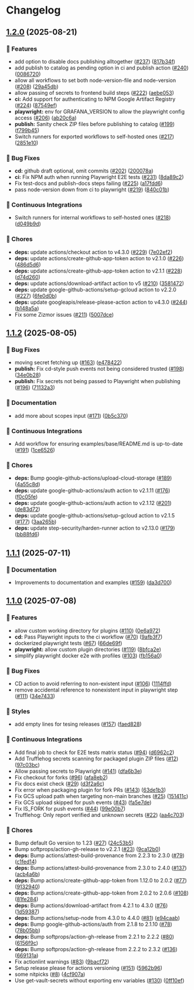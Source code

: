 # Changelog

## [1.2.0](https://github.com/grafana/plugin-ci-workflows/compare/ci-cd-workflows/v1.1.2...ci-cd-workflows/v1.2.0) (2025-08-21)


### 🎉 Features

* add option to disable docs publishing alltogether ([#237](https://github.com/grafana/plugin-ci-workflows/issues/237)) ([817b34f](https://github.com/grafana/plugin-ci-workflows/commit/817b34fe61d0f1be7bf6e76804d6e9b98108b0e3))
* add publish to catalog as pending option in ci and publish action ([#240](https://github.com/grafana/plugin-ci-workflows/issues/240)) ([0086720](https://github.com/grafana/plugin-ci-workflows/commit/00867201b23dd72abcc90b4746af139c90e0cebd))
* allow all workflows to set both node-version-file and node-version ([#208](https://github.com/grafana/plugin-ci-workflows/issues/208)) ([29a45db](https://github.com/grafana/plugin-ci-workflows/commit/29a45dbcdf7fded1f92f5c07495684595db2ac4d))
* allow passing of secrets to frontend build steps ([#222](https://github.com/grafana/plugin-ci-workflows/issues/222)) ([aebe053](https://github.com/grafana/plugin-ci-workflows/commit/aebe053353b0e1382be7538ab6e02236861358ac))
* **ci:** Add support for authenticating to NPM Google Artifact Registry ([#224](https://github.com/grafana/plugin-ci-workflows/issues/224)) ([87549ef](https://github.com/grafana/plugin-ci-workflows/commit/87549ef5afcb00132116658770a47b9229acdba1))
* **playwright:** env for GRAFANA_VERSION to allow the playwright config access ([#206](https://github.com/grafana/plugin-ci-workflows/issues/206)) ([ab20c6a](https://github.com/grafana/plugin-ci-workflows/commit/ab20c6a21e6da6722952759a57d1aa4057a2e118))
* **publish:** Sanity check ZIP files before publishing to catalog ([#199](https://github.com/grafana/plugin-ci-workflows/issues/199)) ([f799b45](https://github.com/grafana/plugin-ci-workflows/commit/f799b45c37748ac4c1426a79256d0c40c9c07648))
* Switch runners for exported workflows to self-hosted ones ([#217](https://github.com/grafana/plugin-ci-workflows/issues/217)) ([2851e10](https://github.com/grafana/plugin-ci-workflows/commit/2851e1098cbdac81eeaf8664d774be08bb84459a))


### 🐛 Bug Fixes

* **cd:** github draft optional, omit commits ([#202](https://github.com/grafana/plugin-ci-workflows/issues/202)) ([200078a](https://github.com/grafana/plugin-ci-workflows/commit/200078afee7387a1bb615a0961fb530297ac6451))
* **ci:** Fix NPM auth when running Playwright E2E tests ([#231](https://github.com/grafana/plugin-ci-workflows/issues/231)) ([8da89c2](https://github.com/grafana/plugin-ci-workflows/commit/8da89c22b1e96fe930b9b23be909d4e75bc341a9))
* Fix test-docs and publish-docs steps failing ([#225](https://github.com/grafana/plugin-ci-workflows/issues/225)) ([a17fdd6](https://github.com/grafana/plugin-ci-workflows/commit/a17fdd6e0e71870b665f94ca4132e06a64417aff))
* pass node-version down from ci to playwright ([#219](https://github.com/grafana/plugin-ci-workflows/issues/219)) ([840c01b](https://github.com/grafana/plugin-ci-workflows/commit/840c01bf99d7d9135c327e528abe1673072d90f5))


### 🤖 Continuous Integrations

* Switch runners for internal workflows to self-hosted ones ([#218](https://github.com/grafana/plugin-ci-workflows/issues/218)) ([d049b9d](https://github.com/grafana/plugin-ci-workflows/commit/d049b9d62f92cea820ff6b5a9c9a7b8db0bc908e))


### 🔧 Chores

* **deps:** update actions/checkout action to v4.3.0 ([#229](https://github.com/grafana/plugin-ci-workflows/issues/229)) ([7e02ef2](https://github.com/grafana/plugin-ci-workflows/commit/7e02ef237cad8a878b019502c854c0087f917c71))
* **deps:** update actions/create-github-app-token action to v2.1.0 ([#226](https://github.com/grafana/plugin-ci-workflows/issues/226)) ([486d5d6](https://github.com/grafana/plugin-ci-workflows/commit/486d5d665b8ca641b397fa2db72d4069f53d7b74))
* **deps:** update actions/create-github-app-token action to v2.1.1 ([#228](https://github.com/grafana/plugin-ci-workflows/issues/228)) ([d74d260](https://github.com/grafana/plugin-ci-workflows/commit/d74d260b1cac3551354981a6991e402fce04717f))
* **deps:** update actions/download-artifact action to v5 ([#210](https://github.com/grafana/plugin-ci-workflows/issues/210)) ([3581472](https://github.com/grafana/plugin-ci-workflows/commit/358147235f8c7770ce7ad64fdf878f0b12a8a181))
* **deps:** update google-github-actions/setup-gcloud action to v2.2.0 ([#227](https://github.com/grafana/plugin-ci-workflows/issues/227)) ([6fe0d0b](https://github.com/grafana/plugin-ci-workflows/commit/6fe0d0b17e6ec4cf9ea7d64b95f2e44fd057d561))
* **deps:** update googleapis/release-please-action action to v4.3.0 ([#244](https://github.com/grafana/plugin-ci-workflows/issues/244)) ([b148a5a](https://github.com/grafana/plugin-ci-workflows/commit/b148a5a472e0d821598970265c8f19dbc9706939))
* Fix some Zizmor issues ([#211](https://github.com/grafana/plugin-ci-workflows/issues/211)) ([5007dce](https://github.com/grafana/plugin-ci-workflows/commit/5007dce7256b91109fad412e29cd9bdca1078e9b))

## [1.1.2](https://github.com/grafana/plugin-ci-workflows/compare/ci-cd-workflows/v1.1.1...ci-cd-workflows/v1.1.2) (2025-08-05)


### 🐛 Bug Fixes

* moving secret fetching up ([#163](https://github.com/grafana/plugin-ci-workflows/issues/163)) ([e478422](https://github.com/grafana/plugin-ci-workflows/commit/e478422847f9e1c0df5535b79f5182c58e68efca))
* **publish:** Fix cd-style push events not being considered trusted ([#198](https://github.com/grafana/plugin-ci-workflows/issues/198)) ([34e0b28](https://github.com/grafana/plugin-ci-workflows/commit/34e0b281238a74d4dd7eb8886ea1c331db616ee4))
* **publish:** Fix secrets not being passed to Playwright when publishing ([#196](https://github.com/grafana/plugin-ci-workflows/issues/196)) ([71132a3](https://github.com/grafana/plugin-ci-workflows/commit/71132a38602f14d6f3cf50c26bc34071679bdf3b))


### 📝 Documentation

* add more about scopes input ([#171](https://github.com/grafana/plugin-ci-workflows/issues/171)) ([0b5c370](https://github.com/grafana/plugin-ci-workflows/commit/0b5c37064531d725ec257153a27de03107352201))


### 🤖 Continuous Integrations

* Add workflow for ensuring examples/base/README.md is up-to-date ([#191](https://github.com/grafana/plugin-ci-workflows/issues/191)) ([1ce6526](https://github.com/grafana/plugin-ci-workflows/commit/1ce652685b2b04de2b516f4e438d6fcaaf8b1bc8))


### 🔧 Chores

* **deps:** Bump google-github-actions/upload-cloud-storage ([#189](https://github.com/grafana/plugin-ci-workflows/issues/189)) ([4a55c8d](https://github.com/grafana/plugin-ci-workflows/commit/4a55c8d55981e2ab965acedfabd2df260c74dea9))
* **deps:** update google-github-actions/auth action to v2.1.11 ([#176](https://github.com/grafana/plugin-ci-workflows/issues/176)) ([f0c05fe](https://github.com/grafana/plugin-ci-workflows/commit/f0c05fe0b70002c6831a98f1f1ac9770952d74aa))
* **deps:** update google-github-actions/auth action to v2.1.12 ([#201](https://github.com/grafana/plugin-ci-workflows/issues/201)) ([de83d72](https://github.com/grafana/plugin-ci-workflows/commit/de83d728fef7e0b569b36f179d54147f2b29c30c))
* **deps:** update google-github-actions/setup-gcloud action to v2.1.5 ([#177](https://github.com/grafana/plugin-ci-workflows/issues/177)) ([3aa265b](https://github.com/grafana/plugin-ci-workflows/commit/3aa265b3fb17ec192b912b8cd4f50f2510d6ece2))
* **deps:** update step-security/harden-runner action to v2.13.0 ([#179](https://github.com/grafana/plugin-ci-workflows/issues/179)) ([bb88fd6](https://github.com/grafana/plugin-ci-workflows/commit/bb88fd6043e0170b79f1cbb629d9cf48442384a6))

## [1.1.1](https://github.com/grafana/plugin-ci-workflows/compare/ci-cd-workflows/v1.1.0...ci-cd-workflows/v1.1.1) (2025-07-11)


### 📝 Documentation

* Improvements to documentation and examples ([#159](https://github.com/grafana/plugin-ci-workflows/issues/159)) ([da3d700](https://github.com/grafana/plugin-ci-workflows/commit/da3d700ad152a55b04526cfefed731e858fcaa56))

## [1.1.0](https://github.com/grafana/plugin-ci-workflows/compare/ci-cd-workflows/v1.0.0...ci-cd-workflows/v1.1.0) (2025-07-08)


### 🎉 Features

* allow custom working directory for plugins ([#110](https://github.com/grafana/plugin-ci-workflows/issues/110)) ([0e6a972](https://github.com/grafana/plugin-ci-workflows/commit/0e6a972a3dde0c1a7a50deabaa3e4fa29f353aa1))
* **cd:** Pass Playwright inputs to the ci workflow ([#70](https://github.com/grafana/plugin-ci-workflows/issues/70)) ([9afb3f7](https://github.com/grafana/plugin-ci-workflows/commit/9afb3f7acb0b343a6012d25465628b116395afaf))
* dockerized playwright tests ([#67](https://github.com/grafana/plugin-ci-workflows/issues/67)) ([66de69f](https://github.com/grafana/plugin-ci-workflows/commit/66de69feb58f1396501be4a1459f5a93de35174b))
* **playwright:** allow custom plugin directories ([#119](https://github.com/grafana/plugin-ci-workflows/issues/119)) ([8bfca2e](https://github.com/grafana/plugin-ci-workflows/commit/8bfca2e92d8969217b8ddd68d99f5ab728496843))
* simplify playwright docker e2e with profiles ([#103](https://github.com/grafana/plugin-ci-workflows/issues/103)) ([fb156a0](https://github.com/grafana/plugin-ci-workflows/commit/fb156a03982a2a5c31ac7c74e873a25675ce6e34))


### 🐛 Bug Fixes

* CD action to avoid referring to non-existent input ([#106](https://github.com/grafana/plugin-ci-workflows/issues/106)) ([1114ffd](https://github.com/grafana/plugin-ci-workflows/commit/1114ffdf4bac5c3cf79b0db015852fd0842fccd9))
* remove accidental reference to nonexistent input in playwright step ([#111](https://github.com/grafana/plugin-ci-workflows/issues/111)) ([34e7433](https://github.com/grafana/plugin-ci-workflows/commit/34e743382725933117deb4f2e9219cb848220358))


### 💄 Styles

* add empty lines for tesing releases ([#157](https://github.com/grafana/plugin-ci-workflows/issues/157)) ([faed828](https://github.com/grafana/plugin-ci-workflows/commit/faed828ef944db9b8280f0b04edf5ec14b6c87a8))


### 🤖 Continuous Integrations

* Add final job to check for E2E tests matrix status ([#94](https://github.com/grafana/plugin-ci-workflows/issues/94)) ([d6962c2](https://github.com/grafana/plugin-ci-workflows/commit/d6962c2352b969a252355978092dbcfbfd90a643))
* Add Trufflehog secrets scanning for packaged plugin ZIP files ([#12](https://github.com/grafana/plugin-ci-workflows/issues/12)) ([97c03bc](https://github.com/grafana/plugin-ci-workflows/commit/97c03bcccd8dc75490b418c2a43ca4284dcf4a1e))
* Allow passing secrets to Playwright ([#141](https://github.com/grafana/plugin-ci-workflows/issues/141)) ([dfa6b3e](https://github.com/grafana/plugin-ci-workflows/commit/dfa6b3e6f5357a9c73a0f91bf8b70aeb5a6ebc53))
* Fix checkout for forks ([#96](https://github.com/grafana/plugin-ci-workflows/issues/96)) ([afa8eb2](https://github.com/grafana/plugin-ci-workflows/commit/afa8eb23b0520f0f5d08b78ef2104bbee535ff93))
* Fix docs exist check ([#29](https://github.com/grafana/plugin-ci-workflows/issues/29)) ([d3f2a6c](https://github.com/grafana/plugin-ci-workflows/commit/d3f2a6c8101f5d0d53ff242bd01217f64d309855))
* Fix error when packaging plugin for fork PRs ([#143](https://github.com/grafana/plugin-ci-workflows/issues/143)) ([63de1b3](https://github.com/grafana/plugin-ci-workflows/commit/63de1b32f52af50ed2a4921a29f72e1a769389fa))
* Fix GCS upload path when targeting non-main branches ([#25](https://github.com/grafana/plugin-ci-workflows/issues/25)) ([151411c](https://github.com/grafana/plugin-ci-workflows/commit/151411cb013932c696297fe206963e8575145e9d))
* Fix GCS upload skipped for push events ([#43](https://github.com/grafana/plugin-ci-workflows/issues/43)) ([fa5e7de](https://github.com/grafana/plugin-ci-workflows/commit/fa5e7ded40b90ff05dde3ea6410c9dbe1a1da33d))
* Fix IS_FORK for push events ([#44](https://github.com/grafana/plugin-ci-workflows/issues/44)) ([99e00b7](https://github.com/grafana/plugin-ci-workflows/commit/99e00b79cbedb46d4034119d1b7d91de38cb0fe1))
* Trufflehog: Only report verified and unknown secrets ([#22](https://github.com/grafana/plugin-ci-workflows/issues/22)) ([aa4c703](https://github.com/grafana/plugin-ci-workflows/commit/aa4c703a6a7d3eec99d36a5e77e2d586435d6ff6))


### 🔧 Chores

* Bump default Go version to 1.23 ([#27](https://github.com/grafana/plugin-ci-workflows/issues/27)) ([24c53b5](https://github.com/grafana/plugin-ci-workflows/commit/24c53b5bf16237ef0b863a6a7f18c46374728d7d))
* Bump softprops/action-gh-release to v2.2.1 ([#23](https://github.com/grafana/plugin-ci-workflows/issues/23)) ([9ca12b0](https://github.com/grafana/plugin-ci-workflows/commit/9ca12b0e1badfbe0c4ee8e4af6bcae6af5cdb552))
* **deps:** Bump actions/attest-build-provenance from 2.2.3 to 2.3.0 ([#79](https://github.com/grafana/plugin-ci-workflows/issues/79)) ([c1fed14](https://github.com/grafana/plugin-ci-workflows/commit/c1fed14d01f040f9ad828bc32366c1f5e99399f9))
* **deps:** Bump actions/attest-build-provenance from 2.3.0 to 2.4.0 ([#137](https://github.com/grafana/plugin-ci-workflows/issues/137)) ([acb4a6b](https://github.com/grafana/plugin-ci-workflows/commit/acb4a6b6d26e0e978386752a31a6340bfc01b445))
* **deps:** Bump actions/create-github-app-token from 1.12.0 to 2.0.2 ([#77](https://github.com/grafana/plugin-ci-workflows/issues/77)) ([9132940](https://github.com/grafana/plugin-ci-workflows/commit/91329403f85b22e31ac6cbe83910352b593fd090))
* **deps:** Bump actions/create-github-app-token from 2.0.2 to 2.0.6 ([#108](https://github.com/grafana/plugin-ci-workflows/issues/108)) ([81fe284](https://github.com/grafana/plugin-ci-workflows/commit/81fe284f10a1b56fba6e44027ca531e17b66ea71))
* **deps:** Bump actions/download-artifact from 4.2.1 to 4.3.0 ([#76](https://github.com/grafana/plugin-ci-workflows/issues/76)) ([1d59387](https://github.com/grafana/plugin-ci-workflows/commit/1d59387e7c96310085602f880d99f37c6d4f7649))
* **deps:** Bump actions/setup-node from 4.3.0 to 4.4.0 ([#81](https://github.com/grafana/plugin-ci-workflows/issues/81)) ([e94caab](https://github.com/grafana/plugin-ci-workflows/commit/e94caab2af542079166419080a112aebd40e25e5))
* **deps:** Bump google-github-actions/auth from 2.1.8 to 2.1.10 ([#78](https://github.com/grafana/plugin-ci-workflows/issues/78)) ([78b05bb](https://github.com/grafana/plugin-ci-workflows/commit/78b05bb72822848b39f72f91f47f12d9057666f2))
* **deps:** Bump softprops/action-gh-release from 2.2.1 to 2.2.2 ([#80](https://github.com/grafana/plugin-ci-workflows/issues/80)) ([6156f9c](https://github.com/grafana/plugin-ci-workflows/commit/6156f9c7efac2d99f180260dcbff8c6221aaa7e2))
* **deps:** Bump softprops/action-gh-release from 2.2.2 to 2.3.2 ([#136](https://github.com/grafana/plugin-ci-workflows/issues/136)) ([669131a](https://github.com/grafana/plugin-ci-workflows/commit/669131a0b4fb6c35fe8e20f16d149c375dbde80a))
* Fix actionlint warnings ([#83](https://github.com/grafana/plugin-ci-workflows/issues/83)) ([9bacf72](https://github.com/grafana/plugin-ci-workflows/commit/9bacf72016cc3cd1b0fdd0eacf10baccdaf4f87c))
* Setup release please for actions versioning ([#151](https://github.com/grafana/plugin-ci-workflows/issues/151)) ([5962b96](https://github.com/grafana/plugin-ci-workflows/commit/5962b96ab9016ee5e893c0ef9ef51977388c04ee))
* some nitpicks ([#8](https://github.com/grafana/plugin-ci-workflows/issues/8)) ([4cf907a](https://github.com/grafana/plugin-ci-workflows/commit/4cf907a5633af8a47eb4e549135b18b1604a001e))
* Use get-vault-secrets without exporting env variables ([#130](https://github.com/grafana/plugin-ci-workflows/issues/130)) ([0ff10ef](https://github.com/grafana/plugin-ci-workflows/commit/0ff10ef11ee73912d45684a3820acdce88dd20ee))
